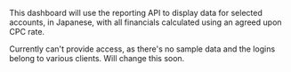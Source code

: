 This dashboard will use the reporting API to display data for selected accounts, in Japanese, with all financials calculated using an agreed upon CPC rate.

Currently can't provide access, as there's no sample data and the logins belong to various clients. Will change this soon.
